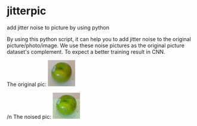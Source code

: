 # jitterpic
add jitter noise to picture by using python


By using this python script, it can help you to add jitter noise to the original picture/photo/image.
We use these noise pictures as the original picture dataset's complement. To expect a better training result in CNN. 

The original pic:
![Alt text](https://github.com/lpcclown/jitterpic/blob/master/1.png?raw=true "The original pic")

/n
The noised pic:
![Alt text](https://github.com/lpcclown/jitterpic/blob/master/2.png?raw=true "The noised pic")
